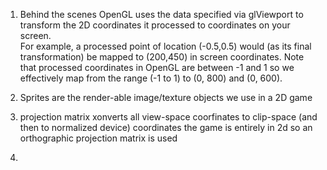1. Behind the scenes OpenGL uses the data specified via glViewport to transform the 2D coordinates it processed to coordinates on your screen. 		
For example, a processed point of location (-0.5,0.5) would (as its final transformation) be mapped to (200,450) in screen coordinates. 
Note that processed coordinates in OpenGL are between -1 and 1 so we effectively map from the range (-1 to 1) to (0, 800) and (0, 600).

2. Sprites are the render-able image/texture objects we use in a 2D game

3. projection matrix xonverts all view-space coorfinates to clip-space (and then to normalized device) coordinates
	the game is entirely in 2d so an orthographic projection matrix is used

4. 
